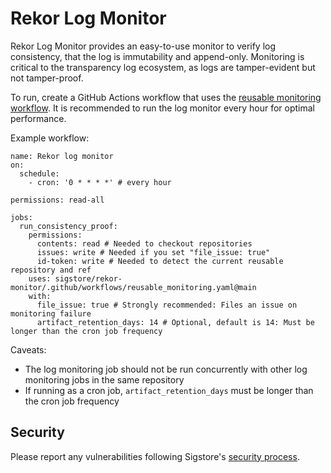 # Rekor Log Monitor

Rekor Log Monitor provides an easy-to-use monitor to verify log consistency,
that the log is immutability and append-only. Monitoring is critical to
the transparency log ecosystem, as logs are tamper-evident but not tamper-proof.

To run, create a GitHub Actions workflow that uses the
[reusable monitoring workflow](https://github.com/sigstore/rekor-monitor/blob/main/.github/workflows/reusable_monitoring.yml).
It is recommended to run the log monitor every hour for optimal performance.

Example workflow:

```
name: Rekor log monitor
on:
  schedule:
    - cron: '0 * * * *' # every hour

permissions: read-all

jobs:
  run_consistency_proof:
    permissions:
      contents: read # Needed to checkout repositories
      issues: write # Needed if you set "file_issue: true"
      id-token: write # Needed to detect the current reusable repository and ref
    uses: sigstore/rekor-monitor/.github/workflows/reusable_monitoring.yaml@main
    with:
      file_issue: true # Strongly recommended: Files an issue on monitoring failure
      artifact_retention_days: 14 # Optional, default is 14: Must be longer than the cron job frequency
```

Caveats:

* The log monitoring job should not be run concurrently with other log monitoring jobs in the same repository
* If running as a cron job, `artifact_retention_days` must be longer than the cron job frequency

## Security

Please report any vulnerabilities following Sigstore's [security process](https://github.com/sigstore/.github/blob/main/SECURITY.md).
